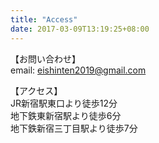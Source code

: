 ```yaml
---
title: "Access"
date: 2017-03-09T13:19:25+08:00
---
```


<!-- ### 基本情報 -->
【お問い合わせ】  
email:  [eishinten2019@gmail.com](eishinten2019@gmail.com)

<!-- ![新宿眼科画廊](img/garou-logo.png) -->

【アクセス】  
JR新宿駅東口より徒歩12分  
地下鉄東新宿駅より徒歩6分  
地下鉄新宿三丁目駅より徒歩7分  

<!-- 会場】[新宿眼科画廊](https://www.gankagarou.com/)
[【アクセス】](https://docs.wixstatic.com/ugd/5b2301_f502b52dfd0048b8a7f02373ea213e6b.pdf)
【会場見取り図】
![会場見取り図](/img/map.png) -->

